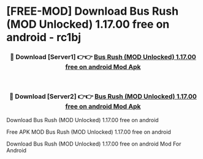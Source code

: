# [FREE-MOD] Download Bus Rush (MOD Unlocked) 1.17.00 free on android - rc1bj


<div align="center">
<h3>🔴 Download [Server1] 👉👉 <a href="https://apk-comot.site?title=Bus_Rush_(MOD_Unlocked)_1.17.00_free_on_android">Bus Rush (MOD Unlocked) 1.17.00 free on android Mod Apk</a></h3><br>

<h3>🔴 Download [Server2] 👉👉 <a href="https://apk-comot.site?title=Bus_Rush_(MOD_Unlocked)_1.17.00_free_on_android">Bus Rush (MOD Unlocked) 1.17.00 free on android Mod Apk</a></h3>
</div>



Download Bus Rush (MOD Unlocked) 1.17.00 free on android 

Free APK MOD Bus Rush (MOD Unlocked) 1.17.00 free on android 

Download Bus Rush (MOD Unlocked) 1.17.00 free on android Mod For Android
